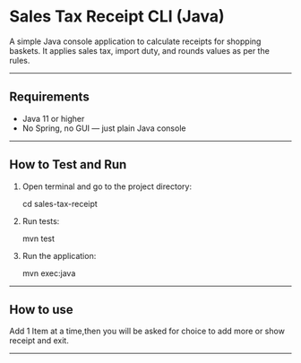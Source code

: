 # Sales Tax Receipt CLI (Java)

A simple Java console application to calculate receipts for shopping baskets. It applies sales tax, import duty, and rounds values as per the rules.

---

## Requirements

- Java 11 or higher  
- No Spring, no GUI — just plain Java console

---

## How to Test and Run

1. Open terminal and go to the project directory:

   cd sales-tax-receipt

2. Run tests:

   mvn test

3. Run the application:

   mvn exec:java

---

## How to use

Add 1 Item at a time,then you will be asked for choice to add more or show receipt and exit.

---
